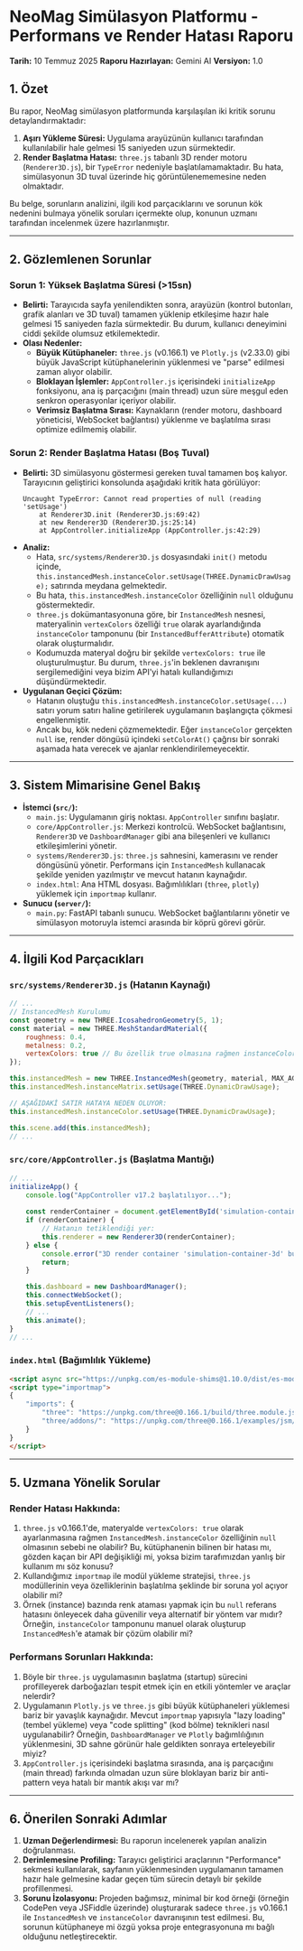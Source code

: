 
# NeoMag Simülasyon Platformu - Performans ve Render Hatası Raporu

**Tarih:** 10 Temmuz 2025
**Raporu Hazırlayan:** Gemini AI
**Versiyon:** 1.0

## 1. Özet

Bu rapor, NeoMag simülasyon platformunda karşılaşılan iki kritik sorunu detaylandırmaktadır:

1.  **Aşırı Yükleme Süresi:** Uygulama arayüzünün kullanıcı tarafından kullanılabilir hale gelmesi 15 saniyeden uzun sürmektedir.
2.  **Render Başlatma Hatası:** `three.js` tabanlı 3D render motoru (`Renderer3D.js`), bir `TypeError` nedeniyle başlatılamamaktadır. Bu hata, simülasyonun 3D tuval üzerinde hiç görüntülenememesine neden olmaktadır.

Bu belge, sorunların analizini, ilgili kod parçacıklarını ve sorunun kök nedenini bulmaya yönelik soruları içermekte olup, konunun uzmanı tarafından incelenmek üzere hazırlanmıştır.

---

## 2. Gözlemlenen Sorunlar

### Sorun 1: Yüksek Başlatma Süresi (>15sn)

-   **Belirti:** Tarayıcıda sayfa yenilendikten sonra, arayüzün (kontrol butonları, grafik alanları ve 3D tuval) tamamen yüklenip etkileşime hazır hale gelmesi 15 saniyeden fazla sürmektedir. Bu durum, kullanıcı deneyimini ciddi şekilde olumsuz etkilemektedir.
-   **Olası Nedenler:**
    -   **Büyük Kütüphaneler:** `three.js` (v0.166.1) ve `Plotly.js` (v2.33.0) gibi büyük JavaScript kütüphanelerinin yüklenmesi ve "parse" edilmesi zaman alıyor olabilir.
    -   **Bloklayan İşlemler:** `AppController.js` içerisindeki `initializeApp` fonksiyonu, ana iş parçacığını (main thread) uzun süre meşgul eden senkron operasyonlar içeriyor olabilir.
    -   **Verimsiz Başlatma Sırası:** Kaynakların (render motoru, dashboard yöneticisi, WebSocket bağlantısı) yüklenme ve başlatılma sırası optimize edilmemiş olabilir.

### Sorun 2: Render Başlatma Hatası (Boş Tuval)

-   **Belirti:** 3D simülasyonu göstermesi gereken tuval tamamen boş kalıyor. Tarayıcının geliştirici konsolunda aşağıdaki kritik hata görülüyor:
    ```
    Uncaught TypeError: Cannot read properties of null (reading 'setUsage')
        at Renderer3D.init (Renderer3D.js:69:42)
        at new Renderer3D (Renderer3D.js:25:14)
        at AppController.initializeApp (AppController.js:42:29)
    ```
-   **Analiz:**
    -   Hata, `src/systems/Renderer3D.js` dosyasındaki `init()` metodu içinde, `this.instancedMesh.instanceColor.setUsage(THREE.DynamicDrawUsage);` satırında meydana gelmektedir.
    -   Bu hata, `this.instancedMesh.instanceColor` özelliğinin `null` olduğunu göstermektedir.
    -   `three.js` dokümantasyonuna göre, bir `InstancedMesh` nesnesi, materyalinin `vertexColors` özelliği `true` olarak ayarlandığında `instanceColor` tamponunu (bir `InstancedBufferAttribute`) otomatik olarak oluşturmalıdır.
    -   Kodumuzda materyal doğru bir şekilde `vertexColors: true` ile oluşturulmuştur. Bu durum, `three.js`'in beklenen davranışını sergilemediğini veya bizim API'yi hatalı kullandığımızı düşündürmektedir.
-   **Uygulanan Geçici Çözüm:**
    -   Hatanın oluştuğu `this.instancedMesh.instanceColor.setUsage(...)` satırı yorum satırı haline getirilerek uygulamanın başlangıçta çökmesi engellenmiştir.
    -   Ancak bu, kök nedeni çözmemektedir. Eğer `instanceColor` gerçekten `null` ise, render döngüsü içindeki `setColorAt()` çağrısı bir sonraki aşamada hata verecek ve ajanlar renklendirilemeyecektir.

---

## 3. Sistem Mimarisine Genel Bakış

-   **İstemci (`src/`):**
    -   `main.js`: Uygulamanın giriş noktası. `AppController` sınıfını başlatır.
    -   `core/AppController.js`: Merkezi kontrolcü. WebSocket bağlantısını, `Renderer3D` ve `DashboardManager` gibi ana bileşenleri ve kullanıcı etkileşimlerini yönetir.
    -   `systems/Renderer3D.js`: `three.js` sahnesini, kamerasını ve render döngüsünü yönetir. Performans için `InstancedMesh` kullanacak şekilde yeniden yazılmıştır ve mevcut hatanın kaynağıdır.
    -   `index.html`: Ana HTML dosyası. Bağımlılıkları (`three`, `plotly`) yüklemek için `importmap` kullanır.
-   **Sunucu (`server/`):**
    -   `main.py`: FastAPI tabanlı sunucu. WebSocket bağlantılarını yönetir ve simülasyon motoruyla istemci arasında bir köprü görevi görür.

---

## 4. İlgili Kod Parçacıkları

### `src/systems/Renderer3D.js` (Hatanın Kaynağı)
```javascript
// ...
// InstancedMesh Kurulumu
const geometry = new THREE.IcosahedronGeometry(5, 1);
const material = new THREE.MeshStandardMaterial({
    roughness: 0.4,
    metalness: 0.2,
    vertexColors: true // Bu özellik true olmasına rağmen instanceColor null oluyor.
});

this.instancedMesh = new THREE.InstancedMesh(geometry, material, MAX_AGENTS);
this.instancedMesh.instanceMatrix.setUsage(THREE.DynamicDrawUsage);

// AŞAĞIDAKİ SATIR HATAYA NEDEN OLUYOR:
this.instancedMesh.instanceColor.setUsage(THREE.DynamicDrawUsage);

this.scene.add(this.instancedMesh);
// ...
```

### `src/core/AppController.js` (Başlatma Mantığı)
```javascript
// ...
initializeApp() {
    console.log("AppController v17.2 başlatılıyor...");
    
    const renderContainer = document.getElementById('simulation-container-3d');
    if (renderContainer) {
        // Hatanın tetiklendiği yer:
        this.renderer = new Renderer3D(renderContainer); 
    } else {
        console.error("3D render container 'simulation-container-3d' bulunamadı.");
        return;
    }

    this.dashboard = new DashboardManager();
    this.connectWebSocket();
    this.setupEventListeners();
    // ...
    this.animate();
}
// ...
```

### `index.html` (Bağımlılık Yükleme)
```html
<script async src="https://unpkg.com/es-module-shims@1.10.0/dist/es-module-shims.js"></script>
<script type="importmap">
{
    "imports": {
        "three": "https://unpkg.com/three@0.166.1/build/three.module.js",
        "three/addons/": "https://unpkg.com/three@0.166.1/examples/jsm/"
    }
}
</script>
```

---

## 5. Uzmana Yönelik Sorular

### Render Hatası Hakkında:

1.  `three.js` v0.166.1'de, materyalde `vertexColors: true` olarak ayarlanmasına rağmen `InstancedMesh.instanceColor` özelliğinin `null` olmasının sebebi ne olabilir? Bu, kütüphanenin bilinen bir hatası mı, gözden kaçan bir API değişikliği mi, yoksa bizim tarafımızdan yanlış bir kullanım mı söz konusu?
2.  Kullandığımız `importmap` ile modül yükleme stratejisi, `three.js` modüllerinin veya özelliklerinin başlatılma şeklinde bir soruna yol açıyor olabilir mi?
3.  Örnek (instance) bazında renk ataması yapmak için bu `null` referans hatasını önleyecek daha güvenilir veya alternatif bir yöntem var mıdır? Örneğin, `instanceColor` tamponunu manuel olarak oluşturup `InstancedMesh`'e atamak bir çözüm olabilir mi?

### Performans Sorunları Hakkında:

1.  Böyle bir `three.js` uygulamasının başlatma (startup) sürecini profilleyerek darboğazları tespit etmek için en etkili yöntemler ve araçlar nelerdir?
2.  Uygulamanın `Plotly.js` ve `three.js` gibi büyük kütüphaneleri yüklemesi bariz bir yavaşlık kaynağıdır. Mevcut `importmap` yapısıyla "lazy loading" (tembel yükleme) veya "code splitting" (kod bölme) teknikleri nasıl uygulanabilir? Örneğin, `DashboardManager` ve `Plotly` bağımlılığının yüklenmesini, 3D sahne görünür hale geldikten sonraya erteleyebilir miyiz?
3.  `AppController.js` içerisindeki başlatma sırasında, ana iş parçacığını (main thread) farkında olmadan uzun süre bloklayan bariz bir anti-pattern veya hatalı bir mantık akışı var mı?

---

## 6. Önerilen Sonraki Adımlar

1.  **Uzman Değerlendirmesi:** Bu raporun incelenerek yapılan analizin doğrulanması.
2.  **Derinlemesine Profiling:** Tarayıcı geliştirici araçlarının "Performance" sekmesi kullanılarak, sayfanın yüklenmesinden uygulamanın tamamen hazır hale gelmesine kadar geçen tüm sürecin detaylı bir şekilde profillenmesi.
3.  **Sorunu İzolasyonu:** Projeden bağımsız, minimal bir kod örneği (örneğin CodePen veya JSFiddle üzerinde) oluşturarak sadece `three.js` v0.166.1 ile `InstancedMesh` ve `instanceColor` davranışının test edilmesi. Bu, sorunun kütüphaneye mi özgü yoksa proje entegrasyonuna mı bağlı olduğunu netleştirecektir. 